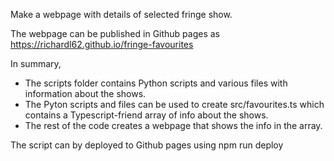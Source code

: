 Make a webpage with details of selected fringe show.

The webpage can be published in Github pages as 
https://richardl62.github.io/fringe-favourites

In summary, 
- The scripts folder contains Python scripts and various files with information about the shows. 
- The Pyton scripts and files can be used to create src/favourites.ts which contains a Typescript-friend array of info about the shows.
- The rest of the code creates a webpage that shows the info in the array.

The script can by deployed to Github pages using
npm run deploy